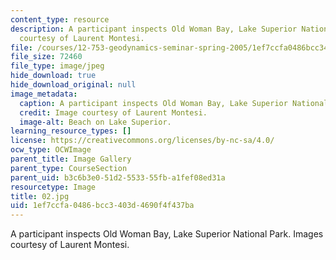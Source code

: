 ```yaml
---
content_type: resource
description: A participant inspects Old Woman Bay, Lake Superior National Park. Images
  courtesy of Laurent Montesi.
file: /courses/12-753-geodynamics-seminar-spring-2005/1ef7ccfa0486bcc3403d4690f4f437ba_02.jpg
file_size: 72460
file_type: image/jpeg
hide_download: true
hide_download_original: null
image_metadata:
  caption: A participant inspects Old Woman Bay, Lake Superior National Park.
  credit: Image courtesy of Laurent Montesi.
  image-alt: Beach on Lake Superior.
learning_resource_types: []
license: https://creativecommons.org/licenses/by-nc-sa/4.0/
ocw_type: OCWImage
parent_title: Image Gallery
parent_type: CourseSection
parent_uid: b3c6b3e0-51d2-5533-55fb-a1fef08ed31a
resourcetype: Image
title: 02.jpg
uid: 1ef7ccfa-0486-bcc3-403d-4690f4f437ba
---
```

A participant inspects Old Woman Bay, Lake Superior National Park. Images courtesy of Laurent Montesi.